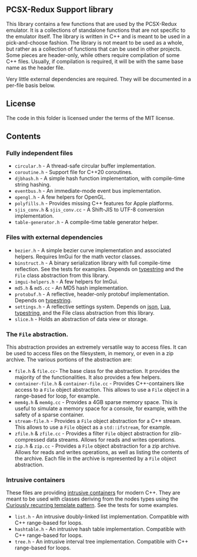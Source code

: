 ## PCSX-Redux Support library

This library contains a few functions that are used by the PCSX-Redux emulator. It is a collections of standalone functions that are not specific to the emulator itself. The library is written in C++ and is meant to be used in a pick-and-choose fashion. The library is not meant to be used as a whole, but rather as a collection of functions that can be used in other projects. Some pieces are header-only, while others require compilation of some C++ files. Usually, if compilation is required, it will be with the same base name as the header file.

Very little external dependencies are required. They will be documented in a per-file basis below.

## License

The code in this folder is licensed under the terms of the MIT license.

## Contents

### Fully independent files

* `circular.h` - A thread-safe circular buffer implementation.
* `coroutine.h` - Support file for C++20 coroutines.
* `djbhash.h` - A simple hash function implementation, with compile-time string hashing.
* `eventbus.h` - An immediate-mode event bus implementation.
* `opengl.h` - A few helpers for OpenGL.
* `polyfills.h` - Provides missing C++ features for Apple platforms.
* `sjis_conv.h` & `sjis_conv.cc` - A Shift-JIS to UTF-8 conversion implementation.
* `table-generator.h` - A compile-time table generator helper.

### Files with external dependencies
* `bezier.h` - A simple bezier curve implementation and associated helpers. Requires ImGui for the math vector classes.
* `binstruct.h` - A binary serialization library with full compile-time reflection. See the tests for examples. Depends on [typestring](https://github.com/irrequietus/typestring) and the `File` class abstraction from this library.
* `imgui-helpers.h` - A few helpers for ImGui.
* `md5.h` & `md5.cc` - An MD5 hash implementation.
* `protobuf.h` - A reflective, header-only protobuf implementation. Depends on [typestring](https://github.com/irrequietus/typestring).
* `settings.h` - A reflective settings system. Depends on [json](https://github.com/nlohmann/json), [Lua](https://www.lua.org/), [typestring](https://github.com/irrequietus/typestring), and the File class abstraction from this library.
* `slice.h` - Holds an abstraction of data view or storage.

### The `File` abstraction.
This abstraction provides an extremely versatile way to access files. It can be used to access files on the filesystem, in memory, or even in a zip archive. The various portions of the abstraction are:

* `file.h` & `file.cc`- The base class for the abstraction. It provides the majority of the functionalities. It also provides a few helpers.
* `container-file.h` & `container-file.cc` - Provides C++-containers like access to a `File` object abstraction. This allows to use a `File` object in a range-based for loop, for example.
* `mem4g.h` & `mem4g.cc` - Provides a 4GB sparse memory space. This is useful to simulate a memory space for a console, for example, with the safety of a sparse container.
* `stream-file.h` - Provides a `File` object abstraction for a C++ stream. This allows to use a `File` object as a `std::ifstream`, for example.
* `zfile.h` & `zfile.cc` - Provides a filter `File` object abstraction for zlib-compressed data streams. Allows for reads and writes operations.
* `zip.h` & `zip.cc` - Provides a `File` object abstraction for a zip archive. Allows for reads and writes operations, as well as listing the contents of the archive. Each file in the archive is represented by a `File` object abstraction.

### Intrusive containers
These files are providing [intrusive containers](https://www.codeofhonor.com/blog/avoiding-game-crashes-related-to-linked-lists) for modern C++. They are meant to be used with classes deriving from the nodes types using the [Curiously recurring template pattern](https://en.wikipedia.org/wiki/Curiously_recurring_template_pattern). See the tests for some examples.

* `list.h` - An intrusive doubly-linked list implementation. Compatible with C++ range-based for loops.
* `hashtable.h` - An intrusive hash table implementation. Compatible with C++ range-based for loops.
* `tree.h` - An intrusive interval tree implementation. Compatible with C++ range-based for loops.
